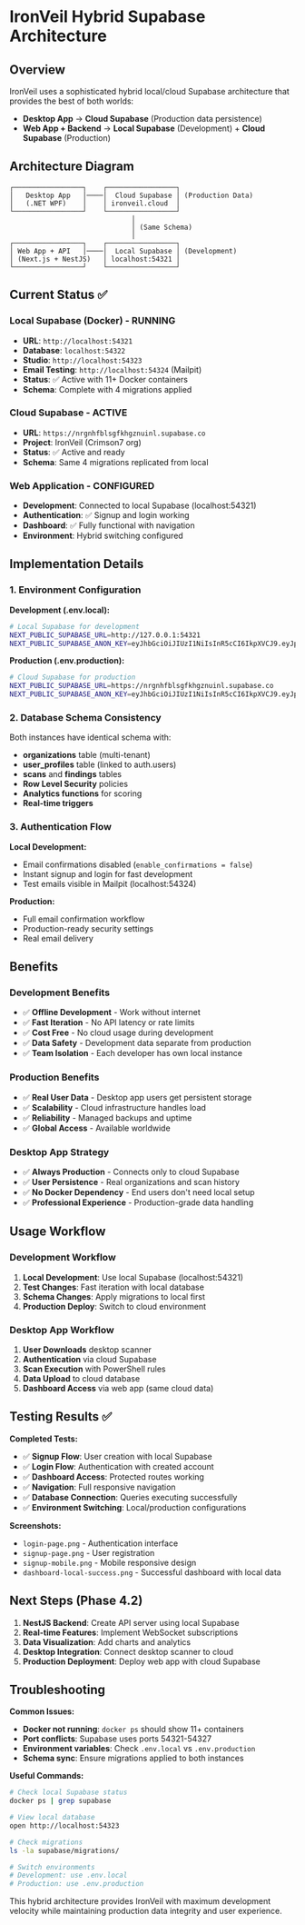 # IronVeil Hybrid Supabase Architecture

## Overview

IronVeil uses a sophisticated hybrid local/cloud Supabase architecture that provides the best of both worlds:

- **Desktop App** → **Cloud Supabase** (Production data persistence)
- **Web App + Backend** → **Local Supabase** (Development) + **Cloud Supabase** (Production)

## Architecture Diagram

```
┌─────────────────┐    ┌─────────────────┐
│   Desktop App   │────│  Cloud Supabase │ (Production Data)
│   (.NET WPF)    │    │ ironveil.cloud  │
└─────────────────┘    └─────────────────┘
                              │
                              │ (Same Schema)
                              │
┌─────────────────┐    ┌─────────────────┐
│ Web App + API   │────│  Local Supabase │ (Development)
│ (Next.js + NestJS)   │ localhost:54321 │
└─────────────────┘    └─────────────────┘
```

## Current Status ✅

### Local Supabase (Docker) - RUNNING
- **URL**: `http://localhost:54321`
- **Database**: `localhost:54322`
- **Studio**: `http://localhost:54323`
- **Email Testing**: `http://localhost:54324` (Mailpit)
- **Status**: ✅ Active with 11+ Docker containers
- **Schema**: Complete with 4 migrations applied

### Cloud Supabase - ACTIVE
- **URL**: `https://nrgnhfblsgfkhgznuinl.supabase.co`
- **Project**: IronVeil (Crimson7 org)
- **Status**: ✅ Active and ready
- **Schema**: Same 4 migrations replicated from local

### Web Application - CONFIGURED
- **Development**: Connected to local Supabase (localhost:54321)
- **Authentication**: ✅ Signup and login working
- **Dashboard**: ✅ Fully functional with navigation
- **Environment**: Hybrid switching configured

## Implementation Details

### 1. Environment Configuration

**Development (.env.local):**
```bash
# Local Supabase for development
NEXT_PUBLIC_SUPABASE_URL=http://127.0.0.1:54321
NEXT_PUBLIC_SUPABASE_ANON_KEY=eyJhbGciOiJIUzI1NiIsInR5cCI6IkpXVCJ9.eyJpc3MiOiJzdXBhYmFzZS1kZW1vIiwicm9sZSI6ImFub24iLCJleHAiOjE5ODM4MTI5OTZ9.CRXP1A7WOeoJeXxjNni43kdQwgnWNReilDMblYTn_I0
```

**Production (.env.production):**
```bash
# Cloud Supabase for production
NEXT_PUBLIC_SUPABASE_URL=https://nrgnhfblsgfkhgznuinl.supabase.co
NEXT_PUBLIC_SUPABASE_ANON_KEY=eyJhbGciOiJIUzI1NiIsInR5cCI6IkpXVCJ9.eyJpc3MiOiJzdXBhYmFzZSIsInJlZiI6Im5yZ25oZmJsc2dma2hnem51aW5sIiwicm9sZSI6ImFub24iLCJpYXQiOjE3NTY2Njg5OTQsImV4cCI6MjA3MjI0NDk5NH0.dC4TD2Z0rX5e1WEZpgI0B-FtIeeOLN6xPM1KeYWfQwc
```

### 2. Database Schema Consistency

Both instances have identical schema with:
- **organizations** table (multi-tenant)
- **user_profiles** table (linked to auth.users)
- **scans** and **findings** tables
- **Row Level Security** policies
- **Analytics functions** for scoring
- **Real-time triggers**

### 3. Authentication Flow

**Local Development:**
- Email confirmations disabled (`enable_confirmations = false`)
- Instant signup and login for fast development
- Test emails visible in Mailpit (localhost:54324)

**Production:**
- Full email confirmation workflow
- Production-ready security settings
- Real email delivery

## Benefits

### Development Benefits
- ✅ **Offline Development** - Work without internet
- ✅ **Fast Iteration** - No API latency or rate limits
- ✅ **Cost Free** - No cloud usage during development
- ✅ **Data Safety** - Development data separate from production
- ✅ **Team Isolation** - Each developer has own local instance

### Production Benefits
- ✅ **Real User Data** - Desktop app users get persistent storage
- ✅ **Scalability** - Cloud infrastructure handles load
- ✅ **Reliability** - Managed backups and uptime
- ✅ **Global Access** - Available worldwide

### Desktop App Strategy
- ✅ **Always Production** - Connects only to cloud Supabase
- ✅ **User Persistence** - Real organizations and scan history
- ✅ **No Docker Dependency** - End users don't need local setup
- ✅ **Professional Experience** - Production-grade data handling

## Usage Workflow

### Development Workflow
1. **Local Development**: Use local Supabase (localhost:54321)
2. **Test Changes**: Fast iteration with local database
3. **Schema Changes**: Apply migrations to local first
4. **Production Deploy**: Switch to cloud environment

### Desktop App Workflow
1. **User Downloads** desktop scanner
2. **Authentication** via cloud Supabase
3. **Scan Execution** with PowerShell rules
4. **Data Upload** to cloud database
5. **Dashboard Access** via web app (same cloud data)

## Testing Results ✅

**Completed Tests:**
- ✅ **Signup Flow**: User creation with local Supabase
- ✅ **Login Flow**: Authentication with created account
- ✅ **Dashboard Access**: Protected routes working
- ✅ **Navigation**: Full responsive navigation
- ✅ **Database Connection**: Queries executing successfully
- ✅ **Environment Switching**: Local/production configurations

**Screenshots:**
- `login-page.png` - Authentication interface
- `signup-page.png` - User registration
- `signup-mobile.png` - Mobile responsive design
- `dashboard-local-success.png` - Successful dashboard with local data

## Next Steps (Phase 4.2)

1. **NestJS Backend**: Create API server using local Supabase
2. **Real-time Features**: Implement WebSocket subscriptions
3. **Data Visualization**: Add charts and analytics
4. **Desktop Integration**: Connect desktop scanner to cloud
5. **Production Deployment**: Deploy web app with cloud Supabase

## Troubleshooting

**Common Issues:**
- **Docker not running**: `docker ps` should show 11+ containers
- **Port conflicts**: Supabase uses ports 54321-54327
- **Environment variables**: Check `.env.local` vs `.env.production`
- **Schema sync**: Ensure migrations applied to both instances

**Useful Commands:**
```bash
# Check local Supabase status
docker ps | grep supabase

# View local database
open http://localhost:54323

# Check migrations
ls -la supabase/migrations/

# Switch environments
# Development: use .env.local
# Production: use .env.production
```

This hybrid architecture provides IronVeil with maximum development velocity while maintaining production data integrity and user experience.